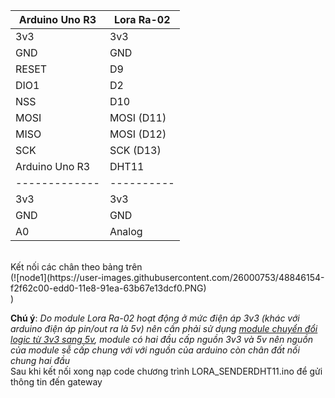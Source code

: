 
   | Arduino Uno R3 | Lora Ra-02 |
   | -------------  | ---------- |
   | 3v3            |    3v3     |
   | GND            |    GND     |  
   | RESET          |    D9      |
   | DIO1           |    D2      |
   | NSS            |    D10     |  
   | MOSI           | MOSI (D11) |
   | MISO           | MOSI (D12) |
   | SCK            |  SCK (D13) |
   | Arduino Uno R3 |   DHT11    |
   | -------------  | ---------- |
   | 3v3            |    3v3     |
   | GND            |    GND     | 
   | A0             |    Analog  | 
<br/>
Kết nối các chân theo bảng trên <br/>
(![node1](https://user-images.githubusercontent.com/26000753/48846154-f2f62c00-edd0-11e8-91ea-63b67e13dcf0.PNG) <br/>)

**Chú ý**: *Do module Lora Ra-02 hoạt động ở mức điện áp 3v3 (khác với arduino điện áp pin/out ra là 5v) nên cần phải sử dụng [module chuyển đổi logic từ 3v3 sang 5v](https://www.google.com.vn/search?biw=1024&bih=667&tbm=isch&sa=1&ei=W2f1W96vF4L98gXcxLm4DA&q=3v3+to+5v+logic+shift+converter+module&oq=3v3+to+5v+logic+shift+converter+module&gs_l=img.3...2042.4975..5201...1.0..0.319.2164.2-1j6......1....1..gws-wiz-img.3K_eO18mitQ#imgrc=LDnyweGxLa0T5M:), module có hai đầu cấp nguồn 3v3 và 5v nên nguồn của module sễ cấp chung với với nguồn của arduino còn chân đất nối chung hai đầu*
\
Sau khi kết nối xong nạp code chương trình LORA_SENDERDHT11.ino để gửi thông tin đến gateway
